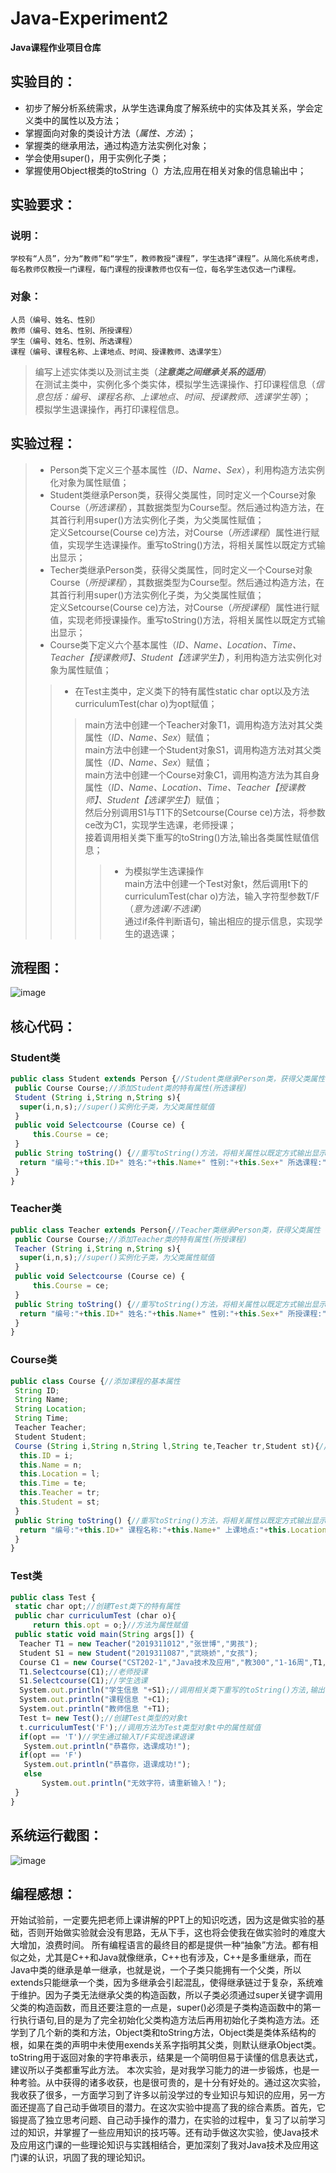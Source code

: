 # Java-Experiment2
  **Java课程作业项目仓库**
  
## 实验目的：
  * 初步了解分析系统需求，从学生选课角度了解系统中的实体及其关系，学会定义类中的属性以及方法；  
  * 掌握面向对象的类设计方法（*属性、方法*）；  
  * 掌握类的继承用法，通过构造方法实例化对象；  
  * 学会使用super()，用于实例化子类；  
  * 掌握使用Object根类的toString（）方法,应用在相关对象的信息输出中；  

## 实验要求：
  ### 说明：
  `学校有“人员”，分为“教师”和“学生”，教师教授“课程”，学生选择“课程”。从简化系统考虑，每名教师仅教授一门课程，每门课程的授课教师也仅有一位，每名学生选仅选一门课程。`    
  ### 对象：
    人员（编号、姓名、性别）  
    教师（编号、姓名、性别、所授课程）  
    学生（编号、姓名、性别、所选课程）  
    课程（编号、课程名称、上课地点、时间、授课教师、选课学生）
  >编写上述实体类以及测试主类（***注意类之间继承关系的适用***）  
  >在测试主类中，实例化多个类实体，模拟学生选课操作、打印课程信息（*信息包括：编号、课程名称、上课地点、时间、授课教师、选课学生等*）；  
  >模拟学生退课操作，再打印课程信息。  

## 实验过程：
>* Person类下定义三个基本属性（*ID、Name、Sex*），利用构造方法实例化对象为属性赋值；    
>* Student类继承Person类，获得父类属性，同时定义一个Course对象Course（*所选课程*），其数据类型为Course型。然后通过构造方法，在其首行利用super()方法实例化子类，为父类属性赋值；    
>定义Setcourse(Course ce)方法，对Course（*所选课程*）属性进行赋值，实现学生选课操作。重写toString()方法，将相关属性以既定方式输出显示；    
>* Techer类继承Person类，获得父类属性，同时定义一个Course对象Course（*所授课程*），其数据类型为Course型。然后通过构造方法，在其首行利用super()方法实例化子类，为父类属性赋值；    
>定义Setcourse(Course ce)方法，对Course（*所授课程*）属性进行赋值，实现老师授课操作。重写toString()方法，将相关属性以既定方式输出显示；    
>* Course类下定义六个基本属性（*ID、Name、Location、Time、Teacher【授课教师】、Student【选课学生】*），利用构造方法实例化对象为属性赋值；   
>>* 在Test主类中，定义类下的特有属性static char opt以及方法curriculumTest(char o)为opt赋值；  
>>>main方法中创建一个Teacher对象T1，调用构造方法对其父类属性（*ID、Name、Sex*）赋值；  
>>>main方法中创建一个Student对象S1，调用构造方法对其父类属性（*ID、Name、Sex*）赋值；  
>>>main方法中创建一个Course对象C1，调用构造方法为其自身属性（*ID、Name、Location、Time、Teacher【授课教师】、Student【选课学生】*）赋值；  
>>>然后分别调用S1与T1下的Setcourse(Course ce)方法，将参数ce改为C1，实现学生选课，老师授课；  
>>>接着调用相关类下重写的toString()方法,输出各类属性赋值信息；  
>>>>* 为模拟学生选课操作  
>>>>main方法中创建一个Test对象t，然后调用t下的curriculumTest(char o)方法，输入字符型参数T/F（*意为选课/不选课*）  
>>>>通过if条件判断语句，输出相应的提示信息，实现学生的退选课；  
## 流程图：
![image](https://github.com/daladida/Java-Experiment2/blob/main/images/%E6%AD%A6%E6%99%93%E5%A8%87.jpg)
## 核心代码：
### Student类
```javascript
public class Student extends Person {//Student类继承Person类，获得父类属性
 public Course Course;//添加Student类的特有属性(所选课程)
 Student (String i,String n,String s){
  super(i,n,s);//super()实例化子类，为父类属性赋值
 }
 public void Selectcourse (Course ce) {
	 this.Course = ce;
 }
 public String toString() {//重写toString()方法，将相关属性以既定方式输出显示
  return "编号:"+this.ID+" 姓名:"+this.Name+" 性别:"+this.Sex+" 所选课程:"+this.Course.Name;
 }
}
```
### Teacher类
```javascript
public class Teacher extends Person{//Teacher类继承Person类，获得父类属性
 public Course Course;//添加Teacher类的特有属性(所授课程)
 Teacher (String i,String n,String s){
  super(i,n,s);//super()实例化子类，为父类属性赋值
 }
 public void Selectcourse (Course ce) {
	 this.Course = ce;
 }
 public String toString() {//重写toString()方法，将相关属性以既定方式输出显示
  return "编号:"+this.ID+" 姓名:"+this.Name+" 性别:"+this.Sex+" 所授课程:"+this.Course.Name;
 }
}
```
### Course类
```javascript
public class Course {//添加课程的基本属性
 String ID;
 String Name;
 String Location;
 String Time;
 Teacher Teacher;
 Student Student;
 Course (String i,String n,String l,String te,Teacher tr,Student st){//通过构造方法实例化对象为属性赋值
  this.ID = i;
  this.Name = n;
  this.Location = l;
  this.Time = te;
  this.Teacher = tr;
  this.Student = st;
 }
 public String toString() {//重写toString()方法，将相关属性以既定方式输出显示
  return "编号:"+this.ID+" 课程名称:"+this.Name+" 上课地点:"+this.Location+" 时间:"+this.Time+" 授课教师:"+this.Teacher.Name+" 选课学生:"+this.Student.Name;
 }
}
```
### Test类
```javascript
public class Test {
 static char opt;//创建Test类下的特有属性
 public char curriculumTest (char o){
	 return this.opt = o;}//方法为属性赋值
 public static void main(String args[]) {
  Teacher T1 = new Teacher("2019311012","张世博","男孩");
  Student S1 = new Student("2019311087","武晓娇","女孩");
  Course C1 = new Course("CST202-1","Java技术及应用","教300","1-16周",T1,S1);//调用相关类下的构造方法，为各类属性赋值信息
  T1.Selectcourse(C1);//老师授课
  S1.Selectcourse(C1);//学生选课
  System.out.println("学生信息 "+S1);//调用相关类下重写的toString()方法,输出各类属性赋值信息
  System.out.println("课程信息 "+C1);
  System.out.println("教师信息 "+T1);
  Test t= new Test();//创建Test类型的对象t
  t.curriculumTest('F');//调用方法为Test类型对象t中的属性赋值
  if(opt == 'T')//学生通过输入T/F实现选课退课
   System.out.println("恭喜你，选课成功!");
  if(opt == 'F')
   System.out.println("恭喜你，退课成功!");
   else
	   System.out.println("无效字符，请重新输入！");
 }
}
```
## 系统运行截图：
![image](https://github.com/daladida/Java-Experiment2/blob/main/images/%E5%AE%9E%E9%AA%8C%EF%BC%88%E4%BA%8C%EF%BC%89%E8%BF%90%E8%A1%8C%E7%BB%93%E6%9E%9C.png)
## 编程感想：
   开始试验前，一定要先把老师上课讲解的PPT上的知识吃透，因为这是做实验的基础，否则开始做实验就会没有思路，无从下手，这也将会使我在做实验时的难度大大增加，浪费时间。
   所有编程语言的最终目的都是提供一种“抽象”方法。都有相似之处，尤其是C++和Java就像继承，C++也有涉及，C++是多重继承，而在Java中类的继承是单一继承，也就是说，一个子类只能拥有一个父类，所以extends只能继承一个类，因为多继承会引起混乱，使得继承链过于复杂，系统难于维护。因为子类无法继承父类的构造函数，所以子类必须通过super关键字调用父类的构造函数，而且还要注意的一点是，super()必须是子类构造函数中的第一行执行语句,目的是为了完全初始化父类构造方法后再用初始化子类构造方法。还学到了几个新的类和方法，Object类和toString方法，Object类是类体系结构的根，如果在类的声明中未使用exends关系字指明其父类，则默认继承Object类。toString用于返回对象的字符串表示，结果是一个简明但易于读懂的信息表达式，建议所以子类都重写此方法。
   本次实验，是对我学习能力的进一步锻炼，也是一种考验。从中获得的诸多收获，也是很可贵的，是十分有好处的。通过这次实验，我收获了很多，一方面学习到了许多以前没学过的专业知识与知识的应用，另一方面还提高了自己动手做项目的潜力。在这次实验中提高了我的综合素质。首先，它锻提高了独立思考问题、自己动手操作的潜力，在实验的过程中，复习了以前学习过的知识，并掌握了一些应用知识的技巧等。还有动手做这次实验，使Java技术及应用这门课的一些理论知识与实践相结合，更加深刻了我对Java技术及应用这门课的认识，巩固了我的理论知识。
